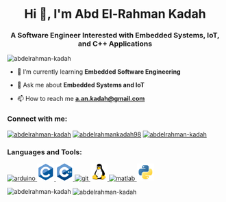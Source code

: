 <h1 align="center">Hi 👋, I'm Abd El-Rahman Kadah</h1>
<h3 align="center">A Software Engineer Interested with Embedded Systems, IoT, and C++ Applications</h3>

<p align="left"> <img src="https://komarev.com/ghpvc/?username=abdelrahman-kadah&label=Profile%20views&color=0e75b6&style=flat" alt="abdelrahman-kadah" /> </p>

- 🌱 I’m currently learning **Embedded Software Engineering**

- 💬 Ask me about **Embedded Systems and IoT**

- 📫 How to reach me **a.an.kadah@gmail.com**

<h3 align="left">Connect with me:</h3>
<p align="left">
<a href="https://linkedin.com/in/abdelrahman-kadah" target="blank"><img align="center" src="https://raw.githubusercontent.com/rahuldkjain/github-profile-readme-generator/master/src/images/icons/Social/linked-in-alt.svg" alt="abdelrahman-kadah" height="30" width="40" /></a>
<a href="https://fb.com/abdelrahmankadah98" target="blank"><img align="center" src="https://raw.githubusercontent.com/rahuldkjain/github-profile-readme-generator/master/src/images/icons/Social/facebook.svg" alt="abdelrahmankadah98" height="30" width="40" /></a>
<a href="https://www.hackerrank.com/abdelrahman-kadah" target="blank"><img align="center" src="https://raw.githubusercontent.com/rahuldkjain/github-profile-readme-generator/master/src/images/icons/Social/hackerrank.svg" alt="abdelrahman-kadah" height="30" width="40" /></a>
</p>

<h3 align="left">Languages and Tools:</h3>
<p align="left"> <a href="https://www.arduino.cc/" target="_blank" rel="noreferrer"> <img src="https://cdn.worldvectorlogo.com/logos/arduino-1.svg" alt="arduino" width="40" height="40"/> </a> <a href="https://www.cprogramming.com/" target="_blank" rel="noreferrer"> <img src="https://raw.githubusercontent.com/devicons/devicon/master/icons/c/c-original.svg" alt="c" width="40" height="40"/> </a> <a href="https://www.w3schools.com/cpp/" target="_blank" rel="noreferrer"> <img src="https://raw.githubusercontent.com/devicons/devicon/master/icons/cplusplus/cplusplus-original.svg" alt="cplusplus" width="40" height="40"/> </a> <a href="https://git-scm.com/" target="_blank" rel="noreferrer"> <img src="https://www.vectorlogo.zone/logos/git-scm/git-scm-icon.svg" alt="git" width="40" height="40"/> </a> <a href="https://www.linux.org/" target="_blank" rel="noreferrer"> <img src="https://raw.githubusercontent.com/devicons/devicon/master/icons/linux/linux-original.svg" alt="linux" width="40" height="40"/> </a> <a href="https://www.mathworks.com/" target="_blank" rel="noreferrer"> <img src="https://upload.wikimedia.org/wikipedia/commons/2/21/Matlab_Logo.png" alt="matlab" width="40" height="40"/> </a> <a href="https://www.python.org" target="_blank" rel="noreferrer"> <img src="https://raw.githubusercontent.com/devicons/devicon/master/icons/python/python-original.svg" alt="python" width="40" height="40"/> </a> </p>

<p><img align="left" src="https://github-readme-stats.vercel.app/api/top-langs?username=abdelrahman-kadah&show_icons=true&locale=en&layout=compact" alt="abdelrahman-kadah" /></p>

<p>&nbsp;<img align="center" src="https://github-readme-stats.vercel.app/api?username=abdelrahman-kadah&show_icons=true&locale=en" alt="abdelrahman-kadah" /></p>

